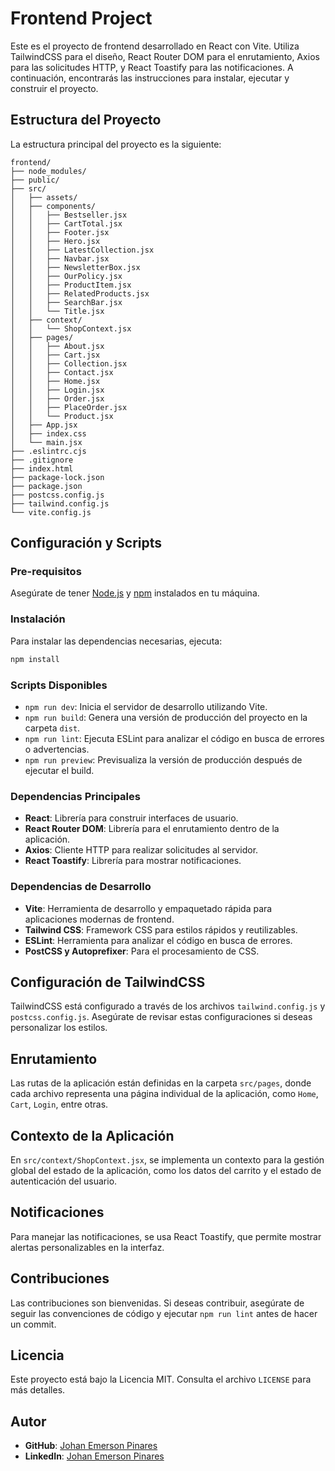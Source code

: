 
# Frontend Project

Este es el proyecto de frontend desarrollado en React con Vite. Utiliza TailwindCSS para el diseño, React Router DOM para el enrutamiento, Axios para las solicitudes HTTP, y React Toastify para las notificaciones. A continuación, encontrarás las instrucciones para instalar, ejecutar y construir el proyecto.

## Estructura del Proyecto

La estructura principal del proyecto es la siguiente:

```
frontend/
├── node_modules/
├── public/
├── src/
│   ├── assets/
│   ├── components/
│   │   ├── Bestseller.jsx
│   │   ├── CartTotal.jsx
│   │   ├── Footer.jsx
│   │   ├── Hero.jsx
│   │   ├── LatestCollection.jsx
│   │   ├── Navbar.jsx
│   │   ├── NewsletterBox.jsx
│   │   ├── OurPolicy.jsx
│   │   ├── ProductItem.jsx
│   │   ├── RelatedProducts.jsx
│   │   ├── SearchBar.jsx
│   │   └── Title.jsx
│   ├── context/
│   │   └── ShopContext.jsx
│   ├── pages/
│   │   ├── About.jsx
│   │   ├── Cart.jsx
│   │   ├── Collection.jsx
│   │   ├── Contact.jsx
│   │   ├── Home.jsx
│   │   ├── Login.jsx
│   │   ├── Order.jsx
│   │   ├── PlaceOrder.jsx
│   │   └── Product.jsx
│   ├── App.jsx
│   ├── index.css
│   └── main.jsx
├── .eslintrc.cjs
├── .gitignore
├── index.html
├── package-lock.json
├── package.json
├── postcss.config.js
├── tailwind.config.js
└── vite.config.js
```

## Configuración y Scripts

### Pre-requisitos

Asegúrate de tener [Node.js](https://nodejs.org/) y [npm](https://www.npmjs.com/) instalados en tu máquina.

### Instalación

Para instalar las dependencias necesarias, ejecuta:

```bash
npm install
```

### Scripts Disponibles

- `npm run dev`: Inicia el servidor de desarrollo utilizando Vite.
- `npm run build`: Genera una versión de producción del proyecto en la carpeta `dist`.
- `npm run lint`: Ejecuta ESLint para analizar el código en busca de errores o advertencias.
- `npm run preview`: Previsualiza la versión de producción después de ejecutar el build.

### Dependencias Principales

- **React**: Librería para construir interfaces de usuario.
- **React Router DOM**: Librería para el enrutamiento dentro de la aplicación.
- **Axios**: Cliente HTTP para realizar solicitudes al servidor.
- **React Toastify**: Librería para mostrar notificaciones.

### Dependencias de Desarrollo

- **Vite**: Herramienta de desarrollo y empaquetado rápida para aplicaciones modernas de frontend.
- **Tailwind CSS**: Framework CSS para estilos rápidos y reutilizables.
- **ESLint**: Herramienta para analizar el código en busca de errores.
- **PostCSS y Autoprefixer**: Para el procesamiento de CSS.

## Configuración de TailwindCSS

TailwindCSS está configurado a través de los archivos `tailwind.config.js` y `postcss.config.js`. Asegúrate de revisar estas configuraciones si deseas personalizar los estilos.

## Enrutamiento

Las rutas de la aplicación están definidas en la carpeta `src/pages`, donde cada archivo representa una página individual de la aplicación, como `Home`, `Cart`, `Login`, entre otras.

## Contexto de la Aplicación

En `src/context/ShopContext.jsx`, se implementa un contexto para la gestión global del estado de la aplicación, como los datos del carrito y el estado de autenticación del usuario.

## Notificaciones

Para manejar las notificaciones, se usa React Toastify, que permite mostrar alertas personalizables en la interfaz.

## Contribuciones

Las contribuciones son bienvenidas. Si deseas contribuir, asegúrate de seguir las convenciones de código y ejecutar `npm run lint` antes de hacer un commit.

## Licencia

Este proyecto está bajo la Licencia MIT. Consulta el archivo `LICENSE` para más detalles.


## Autor

- **GitHub**: [Johan Emerson Pinares](https://github.com/JohanEmersonPinares)
- **LinkedIn**: [Johan Emerson Pinares](https://www.linkedin.com/in/johanemersonpinares/)

